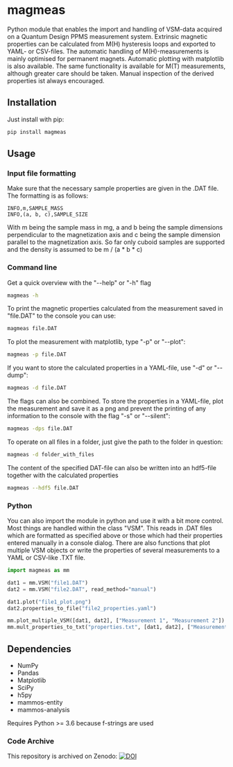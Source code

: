 # magmeas

Python module that enables the import and handling of VSM-data acquired on a Quantum Design PPMS measurement system.
Extrinsic magnetic properties can be calculated from M(H) hysteresis loops and exported to YAML- or CSV-files.
The automatic handling of M(H)-measurements is mainly optimised for permanent magnets.
Automatic plotting with matplotlib is also available.
The same functionality is available for M(T) measurements, although greater care should be taken.
Manual inspection of the derived properties ist always encouraged.

## Installation

Just install with pip:

```bash
pip install magmeas
```

## Usage

### Input file formatting

Make sure that the necessary sample properties are given in the .DAT file. The formatting is as follows:

```
INFO,m,SAMPLE_MASS
INFO,(a, b, c),SAMPLE_SIZE
```

With m being the sample mass in mg, a and b being the sample dimensions perpendicular to the magnetization axis and
c being the sample dimension parallel to the magnetization axis. So far only cuboid samples are supported and the density
is assumed to be m / (a * b * c)

### Command line

Get a quick overview with the "--help" or "-h" flag

```bash
magmeas -h
```


To print the magnetic properties calculated from the measurement saved in "file.DAT" to the console you can use:

```bash
magmeas file.DAT
```


To plot the measurement with matplotlib, type "-p" or "--plot":

```bash
magmeas -p file.DAT
```


If you want to store the calculated properties in a YAML-file, use "-d" or "--dump":

```bash
magmeas -d file.DAT
```


The flags can also be combined. To store the properties in a YAML-file, plot the measurement and save it as a png
and prevent the printing of any information to the console with the flag "-s" or "--silent":

```bash
magmeas -dps file.DAT
```


To operate on all files in a folder, just give the path to the folder in question:

```bash
magmeas -d folder_with_files
```


The content of the specified DAT-file can also be written into an hdf5-file together with the calculated properties

```bash
magmeas --hdf5 file.DAT
```


### Python

You can also import the module in python and use it with a bit more control. Most things are handled within the class "VSM".
This reads in .DAT files which are formatted as specified above or those which had their properties entered manually in a console dialog.
There are also functions that plot multiple VSM objects or write the properties of several measurements to a YAML or CSV-like .TXT file.

```python
import magmeas as mm

dat1 = mm.VSM("file1.DAT")
dat2 = mm.VSM("file2.DAT", read_method="manual")

dat1.plot("file1_plot.png")
dat2.properties_to_file("file2_properties.yaml")

mm.plot_multiple_VSM([dat1, dat2], ["Measurement 1", "Measurement 2"])
mm.mult_properties_to_txt("properties.txt", [dat1, dat2], ["Measurement 1", "Measurement 2"])
```


## Dependencies
* NumPy
* Pandas
* Matplotlib
* SciPy
* h5py
* mammos-entity
* mammos-analysis

Requires Python >= 3.6 because f-strings are used

### Code Archive

This repository is archived on Zenodo: [![DOI](https://zenodo.org/badge/DOI/10.5281/zenodo.15782457.svg)](https://doi.org/10.5281/zenodo.15782457)